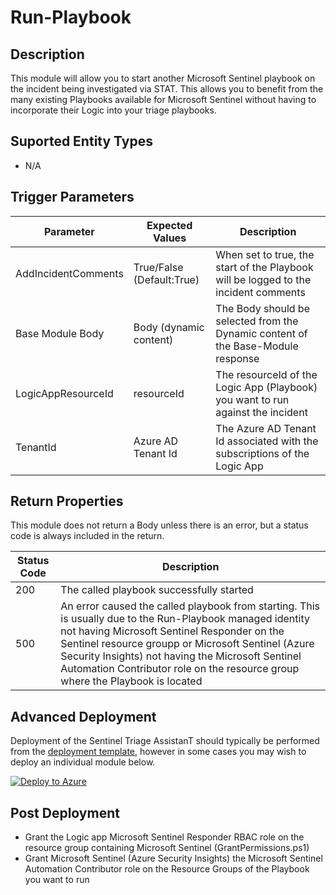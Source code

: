 # Run-Playbook

## Description
This module will allow you to start another Microsoft Sentinel playbook on the incident being investigated via STAT. This allows you to benefit from the many existing Playbooks available for Microsoft Sentinel without having to incorporate their Logic into your triage playbooks.

## Suported Entity Types
* N/A

## Trigger Parameters

|Parameter|Expected Values|Description|
|---|---|---|
|AddIncidentComments|True/False (Default:True)|When set to true, the start of the Playbook will be logged to the incident comments|
|Base Module Body|Body (dynamic content)|The Body should be selected from the Dynamic content of the Base-Module response|
|LogicAppResourceId|resourceId|The resourceId of the Logic App (Playbook) you want to run against the incident|
|TenantId|Azure AD Tenant Id|The Azure AD Tenant Id associated with the subscriptions of the Logic App|

## Return Properties

This module does not return a Body unless there is an error, but a status code is always included in the return.

|Status Code|Description|
|---|---|
|200|The called playbook successfully started|
|500|An error caused the called playbook from starting.  This is usually due to the Run-Playbook managed identity not having Microsoft Sentinel Responder on the Sentinel resource groupp or Microsoft Sentinel (Azure Security Insights) not having the Microsoft Sentinel Automation Contributor role on the resource group where the Playbook is located|

## Advanced Deployment

Deployment of the Sentinel Triage AssistanT should typically be performed from the [deployment template](/Deploy/readme.md), however in some cases you may wish to deploy an individual module below.

[![Deploy to Azure](https://aka.ms/deploytoazurebutton)](https://portal.azure.com/#create/Microsoft.Template/uri/https%3A%2F%2Fraw.githubusercontent.com%2Fbriandelmsft%2FSentinelAutomationModules%2Fmain%2FModules%2FRunPlaybook%2Fazuredeploy.json)

## Post Deployment

* Grant the Logic app Microsoft Sentinel Responder RBAC role on the resource group containing Microsoft Sentinel (GrantPermissions.ps1)
* Grant Microsoft Sentinel (Azure Security Insights) the Microsoft Sentinel Automation Contributor role on the Resource Groups of the Playbook you want to run
